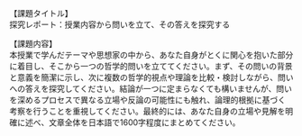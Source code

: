 【課題タイトル】  
探究レポート：授業内容から問いを立て、その答えを探究する

【課題内容】  
本授業で学んだテーマや思想家の中から、あなた自身がとくに関心を抱いた部分に着目し、そこから一つの哲学的問いを立ててください。まず、その問いの背景と意義を簡潔に示し、次に複数の哲学的視点や理論を比較・検討しながら、問いへの答えを探究してください。結論が一つに定まらなくても構いませんが、問いを深めるプロセスで異なる立場や反論の可能性にも触れ、論理的根拠に基づく考察を行うことを重視してください。最終的には、あなた自身の立場や見解を明確に述べ、文章全体を日本語で1600字程度にまとめてください。